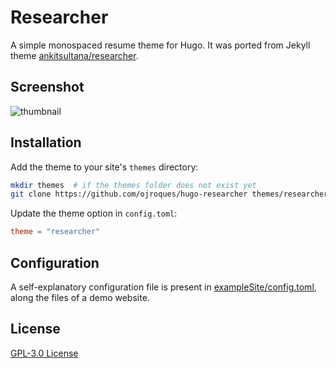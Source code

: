 # Researcher

A simple monospaced resume theme for Hugo. It was ported from Jekyll theme
[ankitsultana/researcher](https://github.com/ankitsultana/researcher).

## Screenshot
![thumbnail](https://github.com/ojroques/hugo-researcher/blob/master/images/tn.png)

## Installation
Add the theme to your site's `themes` directory:
```bash
mkdir themes  # if the themes folder does not exist yet
git clone https://github.com/ojroques/hugo-researcher themes/researcher
```

Update the theme option in `config.toml`:
```toml
theme = "researcher"
```

## Configuration
A self-explanatory configuration file is present in
[exampleSite/config.toml](https://github.com/ojroques/hugo-researcher/blob/master/exampleSite/config.toml),
along the files of a demo website.

## License
[GPL-3.0 License](https://github.com/ojroques/hugo-researcher/blob/master/LICENSE)
